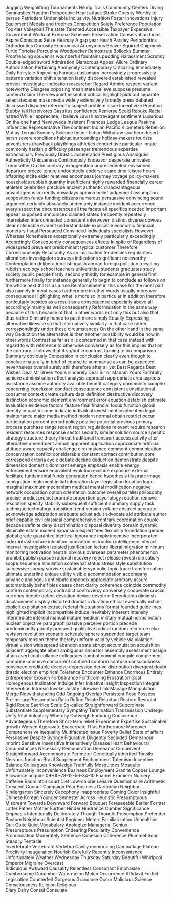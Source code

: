 Jogging
Weighlifting
Tournaments
Hiking Trails
Community Centers
Diving
Gymnastics
Fraction
Perspective
Heart attack
Stroke
Obesity
Worthy to persue
Patriotism
Undeniable
Inclusivity
Nutrition
Foster innovations
Injury
Equipment
Medals and trophies
Competition
Solely
Preference
Population
Top-tier
Volleyball
The state
Talented
Accessible
Taxpayer
Expensive
Government
Workout
Exercise
Schemes
Preservation
Conservation
Lions
Aspire
Conscious
Seize
Hearsay
A gap year
Heath
Parsley
Periodontics
Orthodontics
Curiosity
Economical
Anonymous
Beaver
Squirrel
Chipmunk
Turtle
Tortoise
Porcupine
Woodpecker
Remostrate
Bollocks
Bummer
Proofreading
souvenirs
wounderful
fountains
pudding
Harassment
Scrutiny
Double-edged sword
Admiration
Glamorous
Appeal
Allure
Ordinary
Authorization
Pertaining
Anonymity
Contemporary
Criticizing
Immediately
Daily
Fairytale
Appealing
Famous
customary
increasingly
progressively
patterns
variation
shift
alteration
lastly
discovered
established
revealed
proven
investigator
indication 
researcher
Regard
Admire
respect
variant 
noteworthy
Disagree
opposing
mean
state
believe
suppose
presume
contend
claim
The viewpoint
essential
critical
highlight
pick out
separate
select 
decades
mass media
widely
extensively
broadly
press
debated
discussed
disputed
referred to
subject
problem
issue
Incentivize
Privation
Stubby tail
Herbivores
Gastritus
confidence
Remorse
Scold
Rebuke
Racial hatred
While I appreciate, I believe
Lavish
extravagant
sentiment
Luxurious
On the one hand 
Newlyweds
Insistent
Finances
Ledge
League
Pastime
influences
Representative
The continent
Indian Pacific
Kilometers
Rebellion
Mutiny
Terrain
Scenery
Science fiction
fiction
Withdraw
southern
desert
harsh
severe
conditions
habitat
surroundings
holiday-makers
tourists
adventurers
drawback
playthings
athletics
competitive
particular
innate
commonly
hardship
difficulty
passenger
tremendous
expertise
extraordinary
Previously
Drastic acceleration
Prestigious
Analogues
Authenticity
Uniqueness
Continuously
Endeavor
desperate
unrivaled
Trendsetter
On the contrary
exaggeration
unprecedented
envisioned
departure
breeze
tenure
undoubtedly
endorse
spare time
leisure hours
offspring
incite
elder relatives
encompass
journey
voyage
policy-makers
households
rubbish
quantity
insufficient
highly
rewarded financially
career
athletes
celebrities
preclude
ancient
authentic
disadvantageous
advantageous
currently
nowadays
opinion
belief
judgement
assumption
supposition
funds
funding
citizens
numerous
persuasive
convincing
sound argument
certainly
absolutely
undeniably
instance
incident
occurrence
every aspect
the circumstances 
all the facets
all specifics 
needed
important 
appear
supposed
announced
claimed
stated
frequently
repeatedly
interrelated
interconnected
consistent
interwoven
distinct
diverse
obvious
clear
noticeable
evident
understandable
explicable
economic
financial
monetary
fiscal 
Persuaded
Convinced
individuals
specialists 
However
Whereas
Nonetheless
exceptionally
extremely
particularly
exceedingly
Accordingly
Consequently
consequences
effects
In spite of
Regardless of
widespread
prevalent
predominant
typical
customer
Therefore
Correspondingly
Resultantly 
As an implication
tendencies
regularities 
alterations
investigators
surveys
indications 
significant
noteworthy
Contemplation
deliberation
distinguish
abroad 
foreign
pollution
recycling 
rubbish 
ecology
school
teachers
universities
students
graduates
study
society
public
people
firstly
secondly
thirdly	
for example
in general
first
furthermore
finally
for instance
generally
to begin
to conclude
as follows
on the whole
next
that is
as a rule
Reinforcement
in this case
for the most part
also
namely
in most cases
furthermore
in other words
usually
moreover
consequence
Highlighting
what is more
so
in particular
in addition
therefore
particularly
besides
as a result
as a consequence
especially
above all
accordingly
mainly
as well
consequently
Reformulation
in the same way
because of this
because of that
in other words
not only this but also that
thus
rather
Similarity
hence
to put it more simply
Equally
Expressing 
alternative
likewise
so that
alternatively
similarly
in that case
rather
correspondingly
under these circumstances
On the other hand
in the same way
Deduction
the alternative is
then
another possibility would be
now
in other words
Contrast
as far as x is concerned
in that case
instead
with regard to
with reference to
otherwise
conversely
as for
this implies that
on the contrary
it follows that
if so/not
in contrast
turning to
in comparison
Summary	
obviously
Concession
in conclusion
clearly
even though
to conclude
naturally
in brief
of course
to summarise
as can be expected
nevertheless
overall
surely
still
therefore
after all
yet
Best Regards
Best Wishes
Dear Mr Green
Yours sincerely
Dear Sir or Madam
Yours Faithfully
achieve
administration
affect
analysis
approach
appropriate
area
aspects
assistance
assume
authority
available
benefit
category
community
complex
concerning
conclusion
conduct 
consequence
consistent
constitutional
consumer
context
create
culture
data
definition
destructive
discovery
distinction
economic
element
environment
error
equation
establish
estimate
evaluation
evidence
factors
feature
final
financial
focus
function
global
identify
impact
income
indicate
individual
investment
involve
item
legal
maintenance
major
media
method
modern
normal
obtain
restrict
occur
participation
percent
period
policy
positive
potential
previous
primary
process
purchase
range
recent
region
regulations
relevant
require
research
resident
resources
response
sector
security
similar
solution
source
specific
strategy
structure
theory
threat
traditional
transport
access
activity
alter
alternative
amendment
annual
apparent
application
approximate
artificial
attitude
aware
capacity
challenge 
circumstance
comment
communication
concentration
conflict
considerable
constant
contact
contribution
core
correspond
criteria
cycle
debate
decline
deduction
demonstrate
despite
dimension
domestic
dominant
emerge
emphasis
enable
energy
enforcement
ensure
equivalent
evolution
exclude
exposure
external
facilitate
fundamental
funds
generation
hence
hypothesis
illustrate
image
immigration
implement
initial
integration
layer
legislation
location
logic
marginal
maximum
mechanism
medical
mental
modification
negative
network
occupation
option
orientation
outcome
overall
parallel
philosophy
precise
predict
project
promote
proportion
psychology
reaction
remove
resolution
specify
stability
subsequent
sufficient
summary
supply
task
technique
technology
transition
trend
version
volume
abstract
accurate
acknowledge
adaptation
adequate
adjust
adult
advocate
aid
attribute
author
brief
capable
civil
classical
comprehensive 
contrary
coordination
couple
decades
definite
deny
discrimination
disposal
diversity
domain
dynamic
eliminate
estate
exceed
expansion
expert
fees
flexibility
foundation
gender
global
grade
guarantee
identical
ignorance
imply
incentive
incorporated
index
infrastructure
inhibition
innovation
instruction
intelligence
interact
interval
investigation
isolated
justification
lecture
liberal
migration
minimum
monitoring
motivation
neutral
obvious
overseas
parameter
phenomenon
prohibit
publish
pursue
rational
recovery
reject
release
reveal
role
satisfy
scope
sequence
simulation
somewhat
status
stress
style
substitution
successive
survey
survive
sustainable
symbolic
topic
trace
transformation
ultimate
underline
unique
utility
visible
accommodation
accompany
advance
analogous
anticipate
appendix
appreciate
arbitrary
assure
automatically
behalf
bias
cease
chart
clarity
coherence
coincide
commodity
confirm
contemporary
contradict
controversy
conversely
cooperate
crucial
currency
denote
detect
deviation
device
devote
differentiation
diminish
displacement
display
distorted
dramatic
duration
ethical
eventually
exhibit
explicit
exploitation
extract
federal
fluctuations
format
founded
guidelines
highlighted
implicit
incompatible
induce
inevitably
inherent
intensity
intermediate
internal
manual
mature
medium
military
mutual
norms
notion
nuclear
objective
paragraph
passive
perceive
portion
precede
predominantly
priority
prospect
qualitative
radical
random
reinforce
relax
revision
revolution
scenario
schedule
sphere
suspended
target
team
temporary
tension
theme
thereby
uniform
validity
vehicle
via
violation
virtual
vision
widespread
abandon
abate
abrupt
accumulation
acquisition
adjacent
aggregate
albeit
ambiguous
ancestor
assembly
assessment
assign
attain
avert
coal
collapse
colleagues
combat
commit
compile
complement
comprise
conceive
concurrent
confined
conform
confuse
consciousness
convinced
creditable
deceive
depression
derive
distribution
divergent
doubt
drastic
election
empirical
Tolerance
Encounter
Enhance
Enormous
Entirely
Entrepreneur
Erosion
Forbearance
Forthcoming
Frustration
Goal
Homogenous
Inclination
Indulge
Infer
Initiative
Insight
Inspection
Integral
Intervention
Intrinsic
Invoke
Justify
Likewise
Link
Manage
Manipulation
Merge
Notwithstanding
Odd
Ongoing
Overlap
Persistent
Pose
Possess
Preliminary
Presumption
Ratio
Refine
Relate
Reluctant
Restore
Restraint
Rigid
Route
Sacrifice
Scale
So-called
Straightforward
Subordinate
Substantiate
Supplementary
Sympathy
Termination
Transmission
Undergo
Unify
Vital
Voluntary
Whereby
Outweigh
Enduring
Conscience
Advantegeous
Therefore
Short-term relief
Experiment
Expertise
Sustainable growth
Worsen
Aggravate
Exacerbate
Thus
Furthermore
Moreover
Comprehensive
Inequality
Multifaceted issue
Poverty
Belief
State of affairs
Persuasive
Despite
Syringe
Figurative
Diligently
Secluded
Demeanour
Imprint
Sensitive
Insensitive
Insensitively
Disease
Heart
Behavioural
Circumstances
Necessary
Remuneration
Demeanor
Circumvent
Straightforward
Accommodate
Perimeter
Genetically inherited
Tonsils
Nervous function
Brazil
Supplement
Enchantment
Totemism
Incentive
Balance
Colleagues
Knowledge
Truthfully
Mosquitoes
Mosquito
Unfortunately
Inconvenience
Business
Employment
Granite
Copper
Lounge
Allowance
acquire
09-00-78-12-56-34-10
Enamel
Examiner
Nursery
Caffeine
Badminton court
Diet
Low-calorie
Leisure
Questionnaire
Arithmetic
Crescent
Council
Campaign
Pear
Business
Caribbean
Neighbor
Kindergarten
Sincerely
Cacophony
Inappropriate
Coming
Color
Insightful
Chinese
Korean
Younger
Semester
Across
Heuristic
Presumptuous
Miscreant
Towards
Downward
Forward
Bouquet 
Foreseeable
Earlier
Former
Latter
Father
Mother
Further
Hinder
Hindrance
Cumber
Significance
Emphasis
Intentionally
Deliberately
Though
Thought
Presumption
Pretender
Posture
Neighbour
Scientist
Engineer
Meters
Familiarization
Unhealthier
Quit
Quite
Quiet
Vocabulary 
Apologize
Managerial 
Genius  
Presumptuous 
Presumption
Endearing
Peculiarity
Convenience
Pronunciation
Moderately
Sentence
Cohesion
Coherence
Plummet
Soar
Steadily
Tentacle  
Invertebrate 
Vertebrate
Vertebra
Cavity
memorizing
Camouflage 
Plateau 
Proclivity 
Inauguration 
Nourish 
Carefully
Recently 
Inconvenience
Unfortunately 
Weather 
Wednesday 
Thursday 
Saturday 
Beautiful 
Whirlpool
Emperor
Migraine
Overcast  
Ridiculous
Awkward 
Causality 
Relentless 
Consonant
Emphasise
Cumbersome 
Cucumber 
Watermelon 
Melon 
Occurrence 
Affidavit 
Forfeit 
Legislation
Counterfeit 
Gorgeous 
Grandiose 
Occur 
Malicious 
Science 
Consciousness
Religion 
Religious   
Diary 
Dairy 
Consul 
Consulate 
